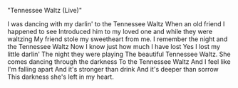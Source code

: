 "Tennessee Waltz (Live)"

I was dancing with my darlin'
to the Tennessee Waltz
When an old friend I happened to see
Introduced him to my loved one
and while they were waltzing
My friend stole my sweetheart from me.
I remember the night and the Tennessee Waltz
Now I know just how much I have lost
Yes I lost my little darlin'
The night they were playing
The beautiful Tennessee Waltz.
She comes dancing through the darkness
To the Tennessee Waltz
And I feel like I'm falling apart
And it's stronger than drink
And it's deeper than sorrow
This darkness she's left in my heart.
